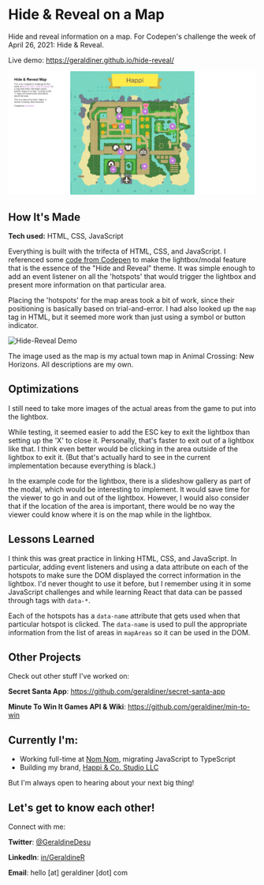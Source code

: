 # Hide & Reveal on a Map

Hide and reveal information on a map. For Codepen's challenge the week of April 26, 2021: Hide &amp; Reveal.

Live demo: https://geraldiner.github.io/hide-reveal/

![Hide-Reveal Page](https://github.com/geraldiner/hide-reveal/blob/main/demo_images/hide-reveal-cover.png)

## How It's Made

**Tech used:** HTML, CSS, JavaScript

Everything is built with the trifecta of HTML, CSS, and JavaScript. I referenced some [code from Codepen](https://codepen.io/rdev-rocks/pen/KXNzvo) to make the lightbox/modal feature that is the essence of the "Hide and Reveal" theme. It was simple enough to add an event listener on all the 'hotspots' that would trigger the lightbox and present more information on that particular area.

Placing the 'hotspots' for the map areas took a bit of work, since their positioning is basically based on trial-and-error. I had also looked up the `map` tag in HTML, but it seemed more work than just using a symbol or button indicator.

![Hide-Reveal Demo](https://github.com/geraldiner/hide-reveal/blob/main/demo_images/hide-reveal-demo.gif)

The image used as the map is my actual town map in Animal Crossing: New Horizons. All descriptions are my own.

## Optimizations

I still need to take more images of the actual areas from the game to put into the lightbox.

While testing, it seemed easier to add the ESC key to exit the lightbox than setting up the 'X' to close it. Personally, that's faster to exit out of a lightbox like that. I think even better would be clicking in the area outside of the lightbox to exit it. (But that's actually hard to see in the current implementation because everything is black.)

In the example code for the lightbox, there is a slideshow gallery as part of the modal, which would be interesting to implement. It would save time for the viewer to go in and out of the lightbox. However, I would also consider that if the location of the area is important, there would be no way the viewer could know where it is on the map while in the lightbox.

## Lessons Learned

I think this was great practice in linking HTML, CSS, and JavaScript. In particular, adding event listeners and using a data attribute on each of the hotspots to make sure the DOM displayed the correct information in the lightbox. I'd never thought to use it before, but I remember using it in some JavaScript challenges and while learning React that data can be passed through tags with `data-*`.

Each of the hotspots has a `data-name` attribute that gets used when that particular hotspot is clicked. The `data-name` is used to pull the appropriate information from the list of areas in `mapAreas` so it can be used in the DOM.








## Other Projects

Check out other stuff I've worked on:

**Secret Santa App**: https://github.com/geraldiner/secret-santa-app

**Minute To Win It Games API & Wiki**: https://github.com/geraldiner/min-to-win

## Currently I'm:

- Working full-time at <a target="_blank" href="https://nomnomnow.com">Nom Nom</a>, migrating JavaScript to TypeScript
- Building my brand, <a target="_blank" href="https://happiandco.com">Happi & Co. Studio LLC</a>

But I'm always open to hearing about your next big thing!

## Let's get to know each other!

Connect with me:

**Twitter**: [@GeraldineDesu](https://twitter.com/geraldinedesu)

**LinkedIn**: [in/GeraldineR](https://linkedin.com/in/geraldiner)

**Email**: hello [at] geraldiner [dot] com
